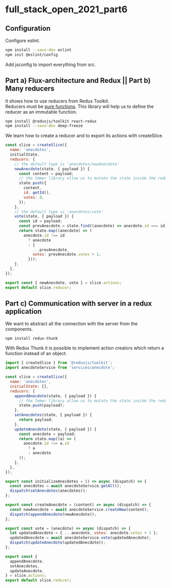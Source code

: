 # full_stack_open_2021_part6

## Configuration

Configure eslint.
```bash
npm install --save-dev eslint
npm init @eslint/config
```

Add jsconfig to import everything from src.
 
## Part a) Flux-architecture and Redux || Part b) Many reducers

It shows how to use reducers from Redux Toolkit.<br>
Reducers must be [pure functions](https://en.wikipedia.org/wiki/Pure_function).
This library will help us to define the reducer as an immutable function.
```bash
npm install @reduxjs/toolkit react-redux
npm install --save-dev deep-freeze
```

We learn how to create a reducer and to export its actions with createSlice.
```javascript
const slice = createSlice({
  name: 'anecdotes',
  initialState,
  reducers: {
    // the default type is 'anecdotes/newAnecdote'
    newAnecdote(state, { payload }) {
      const content = payload;
      // the Immer library allow us to mutate the state inside the reducer
      state.push({
        content,
        id: getId(),
        votes: 0,
      });
    },
    // the default type is 'anecdotes/vote'
    vote(state, { payload }) {
      const id = payload;
      const prevAnecdote = state.find((anecdote) => anecdote.id === id);
      return state.map((anecdote) => (
        anecdote.id !== id
          ? anecdote
          : {
            ...prevAnecdote,
            votes: prevAnecdote.votes + 1,
          }));
    },
  },
});

export const { newAnecdote, vote } = slice.actions;
export default slice.reducer;
```

## Part c) Communication with server in a redux application

We want to abstract all the connection with the server from the components.<br>
```
npm install redux-thunk
```
With Redux Thunk it is possible to implement action creators which return a function instead of an object.<br>
```javascript
import { createSlice } from '@reduxjs/toolkit';
import anecdoteService from 'services/anecdote';

const slice = createSlice({
  name: 'anecdotes',
  initialState: [],
  reducers: {
    appendAnecdote(state, { payload }) {
      // the Immer library allow us to mutate the state inside the reducer
      state.push(payload);
    },
    setAnecdotes(state, { payload }) {
      return payload;
    },
    updateAnecdote(state, { payload }) {
      const anecdote = payload;
      return state.map((a) => (
        anecdote.id !== a.id
          ? a
          : anecdote
      ));
    },
  },
});

export const initializeAnecdotes = () => async (dispatch) => {
  const anecdotes = await anecdoteService.getAll();
  dispatch(setAnecdotes(anecdotes));
};

export const createAnecdote = (content) => async (dispatch) => {
  const newAnecdote = await anecdoteService.createNew(content);
  dispatch(appendAnecdote(newAnecdote));
};

export const vote = (anecdote) => async (dispatch) => {
  let updatedAnecdote = { ...anecdote, votes: anecdote.votes + 1 };
  updatedAnecdote = await anecdoteService.vote(updatedAnecdote);
  dispatch(updateAnecdote(updatedAnecdote));
};

export const {
  appendAnecdote,
  setAnecdotes,
  updateAnecdote,
} = slice.actions;
export default slice.reducer;
```
